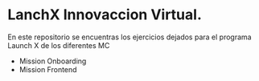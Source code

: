 # LanchX Innovaccion Virtual.
En este repositorio se encuentras los ejercicios dejados para el programa Launch X de los diferentes MC
- Mission Onboarding
- Mission Frontend
